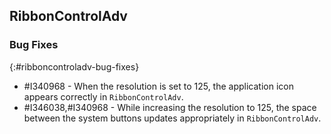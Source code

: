 ## RibbonControlAdv

### Bug Fixes
{:#ribboncontroladv-bug-fixes}

* \#I340968 - When the resolution is set to 125, the application icon appears correctly in `RibbonControlAdv`.
* \#I346038,\#I340968 - While increasing the resolution to 125, the space between the system buttons updates appropriately in `RibbonControlAdv`.